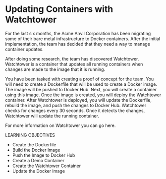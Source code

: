 # Updating Containers with Watchtower

For the last six months, the Acme Anvil Corporation has been migrating some of their bare metal infrastructure to Docker containers. After the initial implementation, the team has decided that they need a way to manage container updates.

After doing some research, the team has discovered Watchtower. Watchtower is a container that updates all running containers when changes are made to the image that it is running.

You have been tasked with creating a proof of concept for the team. You will need to create a Dockerfile that will be used to create a Docker image. The image will be pushed to Docker Hub. Next, you will create a container using this image. Once the image is created, you will deploy the Watchtower container. After Watchtower is deployed, you will update the Dockerfile, rebuild the image, and push the changes to Docker Hub. Watchtower checks for changes every 30 seconds. Once it detects the changes, Watchtower will update the running container.

For more information on Watchtower you can go here.

LEARNING OBJECTIVES

* Create the Dockerfile
* Build the Docker Image
* Push the Image to Docker Hub
* Create a Demo Container
* Create the Watchtower Container
* Update the Docker Image


